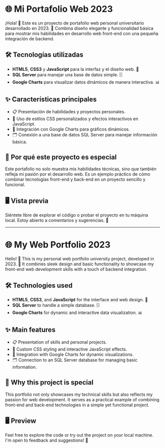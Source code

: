 # 🌐 Mi Portafolio Web 2023

¡Hola! 👋 Este es un proyecto de portafolio web personal universitario desarrollado en 2023. 🚀 Combina diseño elegante y funcionalidad básica para mostrar mis habilidades en desarrollo web front-end con una pequeña integración de backend.

## 🛠️ Tecnologías utilizadas  
- **HTML5**, **CSS3** y **JavaScript** para la interfaz y el diseño web. 🎨  
- **SQL Server** para manejar una base de datos simple. 🗄️  
- **Google Charts** para visualizar datos dinámicos de manera interactiva. 📊  

## ✨ Características principales  
- 📋 Presentación de habilidades y proyectos personales.  
- 🎯 Uso de estilos CSS personalizados y efectos interactivos en JavaScript.  
- 🔗 Integración con Google Charts para gráficos dinámicos.  
- 🗂️ Conexión a una base de datos SQL Server para manejar información básica.  

## 🌟 Por qué este proyecto es especial  
Este portafolio no solo muestra mis habilidades técnicas, sino que también refleja mi pasión por el desarrollo web. Es un ejemplo práctico de cómo combinar tecnologías front-end y back-end en un proyecto sencillo y funcional.

## 🖥️ Vista previa  
Siéntete libre de explorar el código o probar el proyecto en tu máquina local. Estoy abierto a comentarios y sugerencias. 🤗  

---

# 🌐 My Web Portfolio 2023

Hello! 👋 This is my personal web portfolio university project, developed in 2023. 🚀 It combines sleek design and basic functionality to showcase my front-end web development skills with a touch of backend integration.

## 🛠️ Technologies used  
- **HTML5**, **CSS3**, and **JavaScript** for the interface and web design. 🎨  
- **SQL Server** to handle a simple database. 🗄️  
- **Google Charts** for dynamic and interactive data visualization. 📊  

## ✨ Main features  
- 📋 Presentation of skills and personal projects.  
- 🎯 Custom CSS styling and interactive JavaScript effects.  
- 🔗 Integration with Google Charts for dynamic visualizations.  
- 🗂️ Connection to an SQL Server database for managing basic information.  

## 🌟 Why this project is special  
This portfolio not only showcases my technical skills but also reflects my passion for web development. It serves as a practical example of combining front-end and back-end technologies in a simple yet functional project.

## 🖥️ Preview  
Feel free to explore the code or try out the project on your local machine. I'm open to feedback and suggestions! 🤗  
